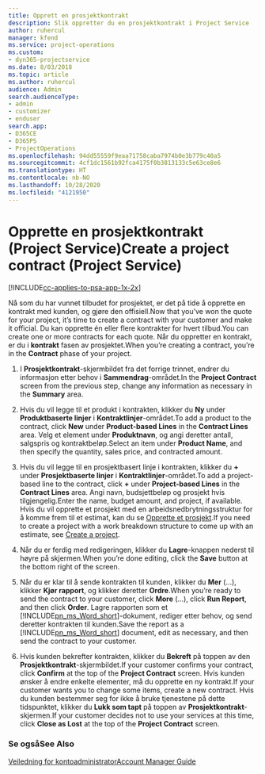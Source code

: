 ```yaml
---
title: Opprett en prosjektkontrakt
description: Slik oppretter du en prosjektkontrakt i Project Service
author: ruhercul
manager: kfend
ms.service: project-operations
ms.custom:
- dyn365-projectservice
ms.date: 8/03/2018
ms.topic: article
ms.author: ruhercul
audience: Admin
search.audienceType:
- admin
- customizer
- enduser
search.app:
- D365CE
- D365PS
- ProjectOperations
ms.openlocfilehash: 94dd55559f9eaa71758caba7974b0e3b779c40a5
ms.sourcegitcommit: 4cf1dc1561b92fca4175f0b3813133c5e63ce8e6
ms.translationtype: HT
ms.contentlocale: nb-NO
ms.lasthandoff: 10/28/2020
ms.locfileid: "4121950"
---
```

# <a name="create-a-project-contract-project-service"></a><span data-ttu-id="1e970-103">Opprette en prosjektkontrakt (Project Service)</span><span class="sxs-lookup"><span data-stu-id="1e970-103">Create a project contract (Project Service)</span></span>

[!INCLUDE[cc-applies-to-psa-app-1x-2x](../includes/cc-applies-to-psa-app-1x-2x.md)]

<span data-ttu-id="1e970-104">Nå som du har vunnet tilbudet for prosjektet, er det på tide å opprette en kontrakt med kunden, og gjøre den offisiell.</span><span class="sxs-lookup"><span data-stu-id="1e970-104">Now that you’ve won the quote for your project, it’s time to create a contract with your customer and make it official.</span></span> <span data-ttu-id="1e970-105">Du kan opprette én eller flere kontrakter for hvert tilbud.</span><span class="sxs-lookup"><span data-stu-id="1e970-105">You can create one or more contracts for each quote.</span></span> <span data-ttu-id="1e970-106">Når du oppretter en kontrakt, er du i **kontrakt** fasen av prosjektet.</span><span class="sxs-lookup"><span data-stu-id="1e970-106">When you’re creating a contract, you’re in the **Contract** phase of your project.</span></span>  
  
1. <span data-ttu-id="1e970-107">I **Prosjektkontrakt**-skjermbildet fra det forrige trinnet, endrer du informasjon etter behov i **Sammendrag**-området.</span><span class="sxs-lookup"><span data-stu-id="1e970-107">In the **Project Contract** screen from the previous step, change any information as necessary in the **Summary** area.</span></span>  
  
2. <span data-ttu-id="1e970-108">Hvis du vil legge til et produkt i kontrakten, klikker du **Ny** under **Produktbaserte linjer** i **Kontraktlinjer**-området.</span><span class="sxs-lookup"><span data-stu-id="1e970-108">To add a product to the contract, click **New** under **Product-based Lines** in the **Contract Lines** area.</span></span> <span data-ttu-id="1e970-109">Velg et element under **Produktnavn**, og angi deretter antall, salgspris og kontraktbeløp.</span><span class="sxs-lookup"><span data-stu-id="1e970-109">Select an item under **Product Name**, and then specify the quantity, sales price, and contracted amount.</span></span>  
  
3. <span data-ttu-id="1e970-110">Hvis du vil legge til en prosjektbasert linje i kontrakten, klikker du **+** under **Prosjektbaserte linjer** i **Kontraktlinjer**-området.</span><span class="sxs-lookup"><span data-stu-id="1e970-110">To add a project-based line to the contract, click **+** under **Project-based Lines** in the **Contract Lines** area.</span></span> <span data-ttu-id="1e970-111">Angi navn, budsjettbeløp og prosjekt hvis tilgjengelig.</span><span class="sxs-lookup"><span data-stu-id="1e970-111">Enter the name, budget amount, and project, if available.</span></span> <span data-ttu-id="1e970-112">Hvis du vil opprette et prosjekt med en arbeidsnedbrytningsstruktur for å komme frem til et estimat, kan du se [Opprette et prosjekt](../psa/create-project.md).</span><span class="sxs-lookup"><span data-stu-id="1e970-112">If you need to create a project with a work breakdown structure to come up with an estimate, see [Create a project](../psa/create-project.md).</span></span>  
  
4. <span data-ttu-id="1e970-113">Når du er ferdig med redigeringen, klikker du **Lagre**-knappen nederst til høyre på skjermen.</span><span class="sxs-lookup"><span data-stu-id="1e970-113">When you’re done editing, click the **Save** button at the bottom right of the screen.</span></span>  
  
5. <span data-ttu-id="1e970-114">Når du er klar til å sende kontrakten til kunden, klikker du **Mer** (...), klikker **Kjør rapport**, og klikker deretter **Ordre**.</span><span class="sxs-lookup"><span data-stu-id="1e970-114">When you’re ready to send the contract to your customer, click **More** (…), click **Run Report**, and then click **Order**.</span></span> <span data-ttu-id="1e970-115">Lagre rapporten som et [!INCLUDE[pn_ms_Word_short](../includes/pn-ms-word-short.md)]-dokument, rediger etter behov, og send deretter kontrakten til kunden.</span><span class="sxs-lookup"><span data-stu-id="1e970-115">Save the report as a [!INCLUDE[pn_ms_Word_short](../includes/pn-ms-word-short.md)] document, edit as necessary, and then send the contract to your customer.</span></span>  
  
6. <span data-ttu-id="1e970-116">Hvis kunden bekrefter kontrakten, klikker du **Bekreft** på toppen av den **Prosjektkontrakt**-skjermbildet.</span><span class="sxs-lookup"><span data-stu-id="1e970-116">If your customer confirms your contract, click **Confirm** at the top of the **Project Contract** screen.</span></span> <span data-ttu-id="1e970-117">Hvis kunden ønsker å endre enkelte elementer, må du opprette en ny kontrakt.</span><span class="sxs-lookup"><span data-stu-id="1e970-117">If your customer wants you to change some items, create a new contract.</span></span> <span data-ttu-id="1e970-118">Hvis du kunden bestemmer seg for ikke å bruke tjenestene på dette tidspunktet, klikker du **Lukk som tapt** på toppen av **Prosjektkontrakt**-skjermen.</span><span class="sxs-lookup"><span data-stu-id="1e970-118">If your customer decides not to use your services at this time, click **Close as Lost** at the top of the **Project Contract** screen.</span></span>  
  
### <a name="see-also"></a><span data-ttu-id="1e970-119">Se også</span><span class="sxs-lookup"><span data-stu-id="1e970-119">See Also</span></span>  
 [<span data-ttu-id="1e970-120">Veiledning for kontoadministrator</span><span class="sxs-lookup"><span data-stu-id="1e970-120">Account Manager Guide</span></span>](../psa/account-manager-guide.md)
